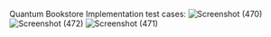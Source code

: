 Quantum Bookstore Implementation 
test cases:
![Screenshot (470)](https://github.com/user-attachments/assets/3aad88b0-9143-49a3-ac5d-09ca1970103f)
![Screenshot (472)](https://github.com/user-attachments/assets/0d81335b-ae7f-407c-9961-a129d9920a79)
![Screenshot (471)](https://github.com/user-attachments/assets/5cb8e35a-1b6c-4eb8-afb1-cc8c5e75e309)
